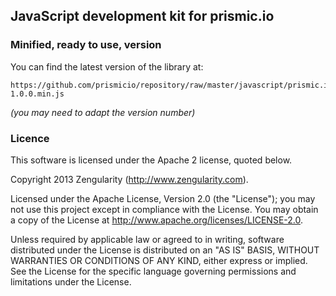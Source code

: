 ## JavaScript development kit for prismic.io

### Minified, ready to use, version

You can find the latest version of the library at:

```
https://github.com/prismicio/repository/raw/master/javascript/prismic.io-1.0.0.min.js
```

*(you may need to adapt the version number)*

### Licence

This software is licensed under the Apache 2 license, quoted below.

Copyright 2013 Zengularity (http://www.zengularity.com).

Licensed under the Apache License, Version 2.0 (the "License"); you may not use this project except in compliance with the License. You may obtain a copy of the License at http://www.apache.org/licenses/LICENSE-2.0.

Unless required by applicable law or agreed to in writing, software distributed under the License is distributed on an "AS IS" BASIS, WITHOUT WARRANTIES OR CONDITIONS OF ANY KIND, either express or implied. See the License for the specific language governing permissions and limitations under the License.
